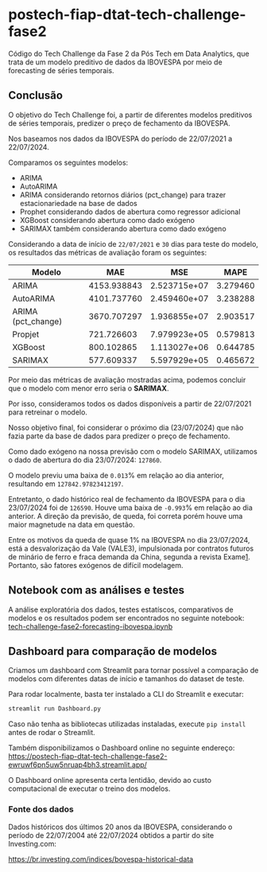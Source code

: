 # postech-fiap-dtat-tech-challenge-fase2

Código do Tech Challenge da Fase 2 da Pós Tech em Data Analytics, que trata de um modelo preditivo de dados da IBOVESPA por meio de forecasting de séries temporais.

## Conclusão


O objetivo do Tech Challenge foi, a partir de diferentes modelos preditivos de séries temporais, predizer o preço de fechamento da IBOVESPA.

Nos baseamos nos dados da IBOVESPA do período de 22/07/2021 a 22/07/2024.

Comparamos os seguintes modelos:
 
- ARIMA
- AutoARIMA
- ARIMA considerando retornos diários (pct_change) para trazer estacionariedade na base de dados
- Prophet considerando dados de abertura como regressor adicional
- XGBoost considerando abertura como dado exógeno
- SARIMAX também considerando abertura como dado exógeno

Considerando a data de início de `22/07/2021` e `30` dias para teste do modelo, os resultados das métricas de avaliação foram os seguintes:

| Modelo | MAE | MSE | MAPE |
|---|---|---|---|
| ARIMA | 4153.938843 | 2.523715e+07 | 3.279460 |
| AutoARIMA | 4101.737760 | 2.459460e+07 | 3.238288 |
| ARIMA (pct_change) | 3670.707297 | 1.936855e+07 | 2.903517 |
| Propjet | 721.726603 | 7.979923e+05 | 0.579813 |
| XGBoost | 800.102865 | 1.113027e+06 | 0.644785 |
| SARIMAX | 577.609337 | 5.597929e+05 | 0.465672 |

Por meio das métricas de avaliação mostradas acima, podemos concluir que o modelo com menor erro seria o **SARIMAX**.

Por isso, consideramos todos os dados disponíveis a partir de 22/07/2021 para retreinar o modelo.

Nosso objetivo final, foi considerar o próximo dia (23/07/2024) que não fazia parte da base de dados para predizer o preço de fechamento.

Como dado exógeno na nossa previsão com o modelo SARIMAX, utilizamos o dado de abertura do dia 23/07/2024: `127860`.

O modelo previu uma baixa de `0.013`% em relação ao dia anterior, resultando em `127842.97823412197`.

Entretanto, o dado histórico real de fechamento da IBOVESPA para o dia 23/07/2024 foi de `126590`. Houve uma baixa de `-0.993`% em relação ao dia anterior. A direção da previsão, de queda, foi correta porém houve uma maior magnetude na data em questão.

Entre os motivos da queda de quase 1% na IBOVESPA no dia 23/07/2024, está a desvalorização da Vale (VALE3), impulsionada por contratos futuros de minário de ferro e fraca demanda da China, segunda a revista Exame[1]. Portanto, são fatores exógenos de difícil modelagem.

[1]: https://exame.com/invest/mercados/ibovespa-hoje-23-07-2024/

## Notebook com as análises e testes

A análise exploratória dos dados, testes estatíscos, comparativos de modelos e os resultados podem ser encontrados no seguinte notebook: [tech-challenge-fase2-forecasting-ibovespa.ipynb](https://github.com/alexandreaquiles/postech-fiap-dtat-tech-challenge-fase2/blob/main/tech-challenge-fase2-forecasting-ibovespa.ipynb)

## Dashboard para comparação de modelos

Criamos um dashboard com Streamlit para tornar possível a comparação de modelos com diferentes datas de início e tamanhos do dataset de teste.

Para rodar localmente, basta ter instalado a CLI do Streamlit e executar:

```sh
streamlit run Dashboard.py
```

Caso não tenha as bibliotecas utilizadas instaladas, execute `pip install` antes de rodar o Streamlit.

Também disponibilizamos o Dashboard online no seguinte endereço: https://postech-fiap-dtat-tech-challenge-fase2-ewruwf6pn5uw5nruap4bh3.streamlit.app/

O Dashboard online apresenta certa lentidão, devido ao custo computacional de executar o treino dos modelos.

### Fonte dos dados

Dados históricos dos últimos 20 anos da IBOVESPA, considerando o período de 22/07/2004 até 22/07/2024 obtidos a partir do site Investing.com:

https://br.investing.com/indices/bovespa-historical-data